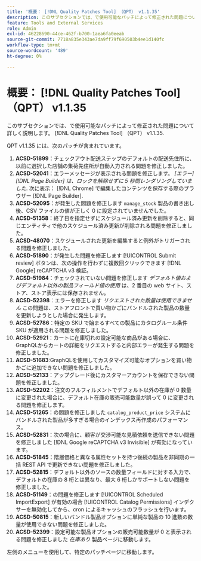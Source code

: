 ```yaml
---
title: '概要： [!DNL Quality Patches Tool] （QPT） v1.1.35'
description: このサブセクションでは、で使用可能なパッチによって修正された問題について詳しく説明します。 [!DNL Quality Patches Tool] （QPT） v1.1.35.
feature: Tools and External Services
role: Admin
exl-id: 46228690-44ce-462f-b700-1aea6fa0eeab
source-git-commit: 7718a835e343ae7da9ff79f690503b4ee1d140fc
workflow-type: tm+mt
source-wordcount: '489'
ht-degree: 0%

---
```


# 概要： [!DNL Quality Patches Tool] （QPT） v1.1.35

このサブセクションでは、で使用可能なパッチによって修正された問題について詳しく説明します。 [!DNL Quality Patches Tool] （QPT） v1.1.35.

QPT v1.1.35 には、次のパッチが含まれています。

1. **ACSD-51899**：チェックアウト配送ステップのデフォルトの配送先住所に、以前に選択した店舗の集荷先住所が自動入力される問題を修正しました。
1. **ACSD-52041**：エラーメッセージが表示される問題を修正します。 *[エラー] [!DNL Page Builder] は、ロックを解除せずに 5 秒間レンダリングしていました*. 次に表示： [!DNL Chrome] で編集したコンテンツを保存する際のブラウザー [!DNL Page Builder].
1. **ACSD-52095**：が発生した問題を修正します `manage_stock` 製品の書き出し後、CSV ファイルの値が正しく 0 に設定されていませんでした。
1. **ACSD-51358**：終了日を指定せずにスケジュール済み更新を削除すると、同じエンティティで他のスケジュール済み更新が削除される問題を修正しました。
1. **ACSD-48070**：スケジュールされた更新を編集すると例外がトリガーされる問題を修正しました。
1. **ACSD-51890**：が発生した問題を修正します [!UICONTROL Submit review] ボタンは、次の操作を行わずに複数回クリックできます [!DNL Google] reCAPTCHA v3 検証。
1. **ACSD-51984**：チェックされていない問題を修正します *デフォルト値およびデフォルト以外の製品フィールド値の使用* は、2 番目の web サイト、ストア、ストア表示には保存されません。
1. **ACSD-52398**：エラーを修正します *リクエストされた数量は使用できません* この問題は、ストアフロントで買い物かごにバンドルされた製品の数量を更新しようとした場合に発生します。
1. **ACSD-52786**：特定の SKU で始まるすべての製品にカタログルール条件 SKU が適用される問題を修正しました。
1. **ACSD-52921**：カートに在庫切れの設定可能な商品がある場合に、GraphQLからカートの詳細をリクエストすると内部エラーが発生する問題を修正しました。
1. **ACSD-51683**:GraphQLを使用してカスタマイズ可能なオプションを買い物かごに追加できない問題を修正しました。
1. **ACSD-52133**：アップグレード後にカスタマーアカウントを保存できない問題を修正しました。
1. **ACSD-52202**：注文のフルフィルメントでデフォルト以外の在庫が 0 数量に変更された場合に、デフォルト在庫の販売可能数量が誤って 0 に変更される問題を修正します。
1. **ACSD-51265**：の問題を修正しました `catalog_product_price` システムにバンドルされた製品が多すぎる場合のインデックス再作成のパフォーマンス。
1. **ACSD-52831**：次の場合に、顧客が交渉可能な見積依頼を送信できない問題を修正しました [!DNL Google reCAPTCHA v3 Invisible] が有効になっています。
1. **ACSD-51845**：階層価格と異なる属性セットを持つ後続の製品を非同期の一括 REST API で更新できない問題を修正しました。
1. **ACSD-52815**：デフォルト以外のソースの数量フィールドに対する入力で、デフォルトの在庫の 8 桁とは異なり、最大 6 桁しかサポートしない問題を修正しました。
1. **ACSD-51149**：の問題を修正します [!UICONTROL Scheduled ImportExport] が有効の場合 [!UICONTROL Catalog Permissions] インデクサーを無効化してから、cron によるキャッシュのフラッシュを行います。
1. **ACSD-50815**：新しいバンドル製品オプションに単純な製品の 10 進数の数量が使用できない問題を修正しました。
1. **ACSD-52399**：設定可能な製品オプションの販売可能数量が 0 と表示される問題を修正しました *在庫あり* 製品ページに移動します。

左側のメニューを使用して、特定のパッチページに移動します。

